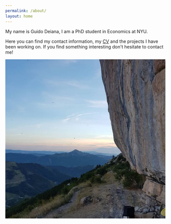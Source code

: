 ```yaml
---
permalink: /about/
layout: home
---
```


My name is Guido Deiana, I am a PhD student in Economics at NYU.

Here you can find my contact information, my [CV](https://gdeiana.github.io/assets/docs/Guido_Deiana_CV.pdf) and the projects I have been working on. If you find something interesting don't hesitate to contact me!  

![](assets/images/../../../assets/images/Ceuse.PNG)

